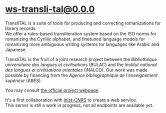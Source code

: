 # ws-transli-tal@0.0.0

TransliTAL is a suite of tools for producing and correcting romanizations for
library records.  
We offer a rules-based transliteration system based on the ISO norms for
romanizing the Cyrillic alphabet, and finetuned language models for romanizing
more ambiguous writing systems for languages like Arabic and Japanese.

TransliTAL is the fruit of a joint research project between the *Bibliothèque
universitaire des langues et civilisations* (BULAC) and the *Institut national des
langues et civilisations orientales* (INALCO). Our work was made possible by
financing from the *Agence bibliographique de l'enseignement supérieur* (ABES).

You may consult [the official project webpage](https://www.bulac.fr/translital).

It's a first collaboration with [Inist-CNRS](https://www.inist.fr/) to create a
web service.  
This server is still a work in progress, not all endpoints are available yet.

